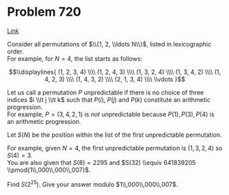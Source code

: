# Problem 720

[Link](https://projecteuler.net/problem=720)

Consider all permutations of $\\{1, 2, \\ldots N\\}$, listed in lexicographic order.  
For example, for $N=4$, the list starts as follows:

$$\\displaylines{ (1, 2, 3, 4) \\\\ (1, 2, 4, 3) \\\\ (1, 3, 2, 4) \\\\ (1, 3, 4, 2) \\\\ (1, 4, 2, 3) \\\\ (1, 4, 3, 2) \\\\ (2, 1, 3, 4) \\\\ \\vdots }$$ 

Let us call a permutation $P$ unpredictable if there is no choice of three indices $i \\lt j \\lt k$ such that $P(i)$, $P(j)$ and $P(k)$ constitute an arithmetic progression.  
For example, $P=(3, 4, 2, 1)$ is *not* unpredictable because $P(1), P(3), P(4)$ is an arithmetic progression. 

Let $S(N)$ be the position within the list of the first unpredictable permutation. 

For example, given $N = 4$, the first unpredictable permutation is $(1, 3, 2, 4)$ so $S(4) = 3$.  
You are also given that $S(8) = 2295$ and $S(32) \\equiv 641839205 \\pmod{1\\,000\\,000\\,007}$. 

Find $S(2^{25})$. Give your answer modulo $1\\,000\\,000\\,007$.